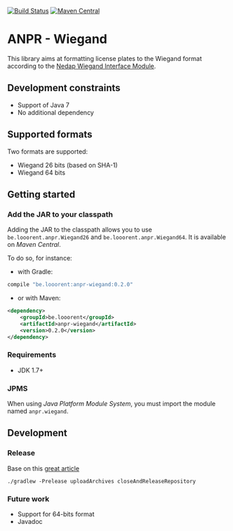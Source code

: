 [![Build Status](https://travis-ci.org/looorent/anpr-wiegand.svg?branch=master)](https://travis-ci.org/looorent/anpr-wiegand)
[![Maven Central](https://maven-badges.herokuapp.com/maven-central/be.looorent/anpr-wiegand/badge.svg)](http://search.maven.org/#artifactdetails%7Cbe.looorent%7Canpr-wiegand)

# ANPR - Wiegand

This library aims at formatting license plates to the Wiegand format according to the [Nedap Wiegand Interface Module](https://www.nedapidentification.com/products/anpr/wiegand-interface-module/).

## Development constraints

* Support of Java 7
* No additional dependency

## Supported formats

Two formats are supported:

* Wiegand 26 bits (based on SHA-1)
* Wiegand 64 bits

## Getting started

### Add the JAR to your classpath

Adding the JAR to the classpath allows you to use `be.looorent.anpr.Wiegand26` and `be.looorent.anpr.Wiegand64`. It is available on _Maven Central_.

To do so, for instance:
* with Gradle:
```groovy
compile "be.looorent:anpr-wiegand:0.2.0"
```
* or with Maven:
```xml
<dependency>
    <groupId>be.looorent</groupId>
    <artifactId>anpr-wiegand</artifactId>
    <version>0.2.0</version>
</dependency>
```

### Requirements

* JDK 1.7+

### JPMS

When using _Java Platform Module System_, you must import the module named `anpr.wiegand`.

## Development

### Release

Base on this [great article](https://nemerosa.ghost.io/2015/07/01/publishing-to-the-maven-central-using-gradle/)
```shell
./gradlew -Prelease uploadArchives closeAndReleaseRepository
```

### Future work

* Support for 64-bits format
* Javadoc

